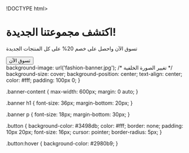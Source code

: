 !DOCTYPE html>
<html lang="en">
<head>
    <meta charset="UTF-8">
    <meta name="viewport" content="width=device-width, initial-scale=1.0">
    <title>بنر متجر الأزياء</title>
    <link rel="stylesheet" href="styles.css">
</head>
<body>
    <div class="banner">
        <h1>اكتشف مجموعتنا الجديدة!</h1>
        <p>تسوق الآن واحصل على خصم 20% على كل المنتجات الجديدة</p>
        <button class="button">تسوق الآن</button>
    </div>
</body>
</html>
    background-image: url('fashion-banner.jpg'); /* تغيير الصورة الخلفية */
    background-size: cover;
    background-position: center;
    text-align: center;
    color: #fff;
    padding: 100px 0;
}

.banner-content {
    max-width: 600px;
    margin: 0 auto;
}

.banner h1 {
    font-size: 36px;
    margin-bottom: 20px;
}

.banner p {
    font-size: 18px;
    margin-bottom: 30px;
}

.button {
    background-color: #3498db;
    color: #fff;
    border: none;
    padding: 10px 20px;
    font-size: 16px;
    cursor: pointer;
    border-radius: 5px;
}

.button:hover {
    background-color: #2980b9;
}
